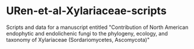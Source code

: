# URen-et-al-Xylariaceae-scripts
Scripts and data for a manuscript entitled "Contribution of North American endophytic and endolichenic fungi to the phylogeny, ecology, and taxonomy of Xylariaceae (Sordariomycetes, Ascomycota)"
